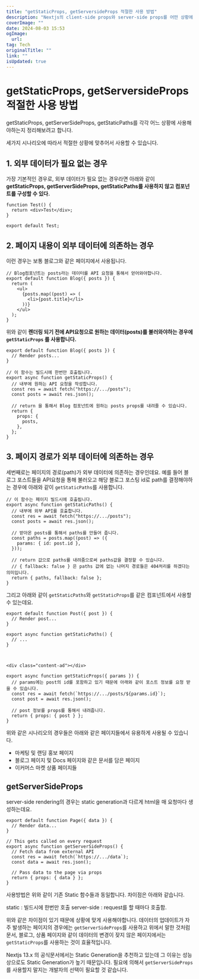 ```yaml
---
title: "getStaticProps, getServersideProps 적절한 사용 방법"
description: "Nextjs의 client-side props와 server-side props를 어떤 상황에 사용해야하는지 정리합니다"
coverImage: ""
date: 2024-08-03 15:53
ogImage: 
  url: 
tag: Tech
originalTitle: ""
link: ""
isUpdated: true
---
```






# getStaticProps, getServersideProps 적절한 사용 방법

getStaticProps, getServerSideProps, getStaticPaths를 각각 어느 상황에 사용해야하는지 정리해보려고 합니다.

세가지 시나리오에 따라서 적절한 상황에 맞추어서 사용할 수 있습니다.



<div class="content-ad"></div>

## 1. 외부 데이터가 필요 없는 경우

가장 기본적인 경우로, 외부 데이터가 필요 없는 경우라면 아래와 같이 **getStaticProps, getServerSideProps, getStaticPaths를 사용하지 않고 컴포넌트를 구성할 수 있다.**

```tsx
function Test() {
  return <div>Test</div>;
}

export default Test;
```

## 2. 페이지 내용이 외부 데이터에 의존하는 경우

이런 경우는 보통 블로그와 같은 페이지에서 사용됩니다.

```tsx
// Blog컴포넌트는 posts라는 데이터를 API 요청을 통해서 얻어와야합니다.
export default function Blog({ posts }) {
  return (
    <ul>
      {posts.map((post) => (
        <li>{post.title}</li>
      ))}
    </ul>
  );
}
```



<div class="content-ad"></div>

위와 같이 **렌더링 되기 전에 API요청으로 원하는 데이터(posts)를 불러와야하는 경우에 `getStaticProps` 를 사용합니다.**

```tsx
export default function Blog({ posts }) {
  // Render posts...
}

// 이 함수는 빌드시에 한번만 호출됩니다.
export async function getStaticProps() {
  // 내부에 원하는 API 요청을 작성합니다.
  const res = await fetch("https://.../posts");
  const posts = await res.json();

  // return 을 통해서 Blog 컴포넌트에 원하는 posts props를 내려줄 수 있습니다.
  return {
    props: {
      posts,
    },
  };
}
```

## 3. 페이지 경로가 외부 데이터에 의존하는 경우

세번째로는 페이지의 경로(path)가 외부 데이터에 의존하는 경우인데요.
예를 들어 블로그 포스트들을 API요청을 통해 불러오고 해당 블로그 포스팅 id로 path를 결정해야하는 경우에 아래와 같이 `getStaticPaths`를 사용합니다.

<div class="content-ad"></div>

```tsx
// 이 함수는 페이지 빌드시에 호출됩니다.
export async function getStaticPaths() {
  // 내부에 외부 API를 호출합니다.
  const res = await fetch("https://.../posts");
  const posts = await res.json();

  // 받아온 posts를 통해서 paths를 만들어 줍니다.
  const paths = posts.map((post) => ({
    params: { id: post.id },
  }));

  // return 값으로 paths를 내려줌으로써 paths값을 결정할 수 있습니다.
  // { fallback: false } 은 paths 값에 없는 나머지 경로들은 404처리를 하겠다는 의미입니다.
  return { paths, fallback: false };
}
```

그리고 아래와 같이 `getStaticPaths`와 `getStaticProps`를 같은 컴포넌트에서 사용할 수 있는데요.

```tsx
export default function Post({ post }) {
  // Render post...
}

export async function getStaticPaths() {
  // ...
}



<div class="content-ad"></div>

export async function getStaticProps({ params }) {
  // params에는 post의 id를 포함하고 있기 때문에 아래와 같이 포스트 정보를 요청 받을 수 있습니다.
  const res = await fetch(`https://.../posts/${params.id}`);
  const post = await res.json();

  // post 정보를 props를 통해서 내려줍니다.
  return { props: { post } };
}
```

위와 같은 시나리오의 경우들은 아래와 같은 페이지들에서 유용하게 사용될 수 있습니다.

- 마케팅 및 랜딩 홍보 페이지
- 블로그 페이지 및 Docs 페이지와 같은 문서를 담은 페이지
- 이커머스 마켓 상품 페이지들

## getServerSideProps

server-side rendering의 경우는 static generation과 다르게 html을 매 요청마다 생성하는데요.

```tsx
export default function Page({ data }) {
  // Render data...
}

// This gets called on every request
export async function getServerSideProps() {
  // Fetch data from external API
  const res = await fetch(`https://.../data`);
  const data = await res.json();

  // Pass data to the page via props
  return { props: { data } };
}
```

<div class="content-ad"></div>

사용방법은 위와 같이 기존 Static 함수들과 동일합니다.
차이점은 아래와 같습니다.

static : 빌드시에 한번만 호출
server-side : request를 할 때마다 호출함.

위와 같은 차이점이 있기 때문에 상황에 맞게 사용해야합니다.
데이터의 업데이트가 자주 발생하는 페이지의 경우에는 `getServerSideProps`를 사용하고 위에서 말한 것처럼 문서, 블로그, 상품 페이지와 같이 데이터의 변경이 잦지 않은 페이지에서는 `getStaticProps`를 사용하는 것이 효율적입니다.

Nextjs 13.x 의 공식문서에서는 Static Generation을 추천하고 있는데 그 이유는 성능상으로도 Static Generation가 높기 때문입니다. 필요에 의해서 `getServerSideProps`를 사용할지 말지는 개발자의 선택이 필요할 것 같습니다.
